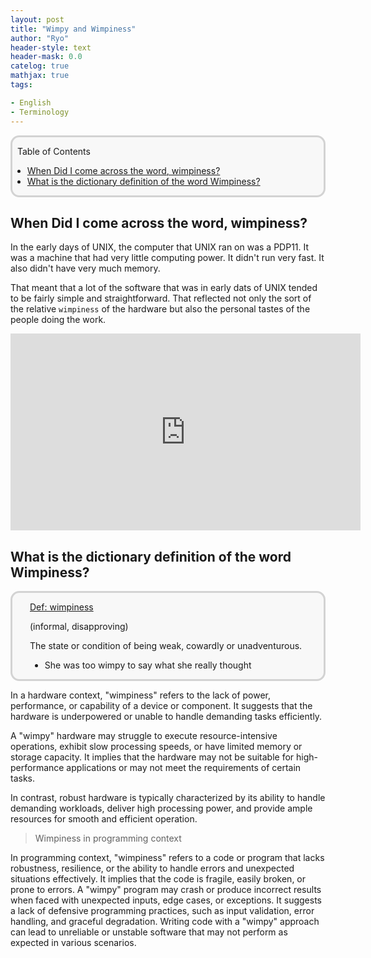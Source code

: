 ```yaml
---
layout: post
title: "Wimpy and Wimpiness"
author: "Ryo"
header-style: text
header-mask: 0.0
catelog: true
mathjax: true
tags:

- English
- Terminology
---
```


<div style='border-radius: 1em; border-style:solid; border-color:#D3D3D3; background-color:#F8F8F8'>
<p class="h4">&nbsp;&nbsp;Table of Contents</p>
<!-- START doctoc generated TOC please keep comment here to allow auto update -->
<!-- DON'T EDIT THIS SECTION, INSTEAD RE-RUN doctoc TO UPDATE -->

- [When Did I come across the word, wimpiness?](#when-did-i-come-across-the-word-wimpiness)
- [What is the dictionary definition of the word Wimpiness?](#what-is-the-dictionary-definition-of-the-word-wimpiness)

<!-- END doctoc generated TOC please keep comment here to allow auto update -->

</div>

## When Did I come across the word, wimpiness?

In the early days of UNIX, the computer that UNIX ran on was a PDP11.
It was a machine that had very little computing power. It didn't run very fast.
It also didn't have very much memory.

That meant that a lot of the software that was in early dats of UNIX tended to be 
fairly simple and straightforward. That reflected not only the sort of the relative 
`wimpiness` of the hardware but also the personal tastes of the people doing the work.

<iframe width="560" height="315" src="https://www.youtube.com/embed/NTfOnGZUZDk" title="YouTube video player" frameborder="0" allow="accelerometer; autoplay; clipboard-write; encrypted-media; gyroscope; picture-in-picture; web-share" allowfullscreen></iframe>

## What is the dictionary definition of the word Wimpiness?

<div style='padding-left: 2em; padding-right: 2em; border-radius: 1em; border-style:solid; border-color:#D3D3D3; background-color:#F8F8F8'>
<p class="h4"><ins>Def: wimpiness</ins></p>

(informal, disapproving)

The state or condition of being weak, cowardly or unadventurous.

- She was too wimpy to say what she really thought

</div>


In a hardware context, "wimpiness" refers to the lack of power, performance, or 
capability of a device or component. It suggests that the hardware is 
underpowered or unable to handle demanding tasks efficiently. 

A "wimpy" hardware may struggle to execute resource-intensive operations, exhibit slow processing speeds, or have limited memory or storage capacity. It implies that the hardware may not be suitable for high-performance applications or may not meet the requirements of certain tasks.

In contrast, robust hardware is typically characterized by its ability to handle demanding workloads, deliver high processing power, and provide ample resources for smooth and efficient operation.


> Wimpiness in programming context

In programming context, "wimpiness" refers to a code or program that lacks robustness, resilience, or the ability to handle errors and unexpected situations effectively. It implies that the code is fragile, easily broken, or prone to errors. A "wimpy" program may crash or produce incorrect results when faced with unexpected inputs, edge cases, or exceptions. It suggests a lack of defensive programming practices, such as input validation, error handling, and graceful degradation. Writing code with a "wimpy" approach can lead to unreliable or unstable software that may not perform as expected in various scenarios.
